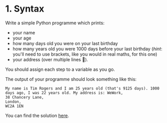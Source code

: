 # 1. Syntax

Write a simple Python programme which prints:

* your name
* your age
* how many days old you were on your last birthday
* how many years old you were 1000 days before your last birthday (*hint*: you'll need to use brackets, like you would in real maths, for this one)
* your address (over multiple lines 🤔).

You should assign each step to a variable as you go.

The output of your programme should look something like this:

```
My name is Tim Rogers and I am 25 years old (that's 9125 days). 1000 days ago, I was 22 years old. My address is: WeWork,
38 Chancery Lane,
London,
WC2A 1EN
```

You can find the solution [here](https://github.com/timrogers/avios-python-exercises/blob/master/1_syntax/solution.py).